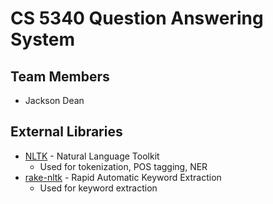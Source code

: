 # CS 5340 Question Answering System
## Team Members
* Jackson Dean

## External Libraries
* [NLTK](http://www.nltk.org/) - Natural Language Toolkit
    * Used for tokenization, POS tagging, NER
* [rake-nltk](https://pypi.org/project/rake-nltk/) - Rapid Automatic Keyword Extraction
    * Used for keyword extraction